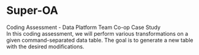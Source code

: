 # Super-OA

Coding Assessment - Data Platform Team Co-op Case Study <br />
In this coding assessment, we will perform various transformations on a given command-separated data table. The goal is to generate a new table with the desired modifications.
